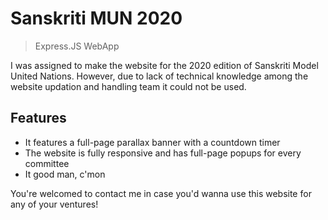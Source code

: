 # Sanskriti MUN 2020
> Express.JS WebApp

I was assigned to make the website for the 2020 edition of Sanskriti Model United Nations. However, due to lack of technical knowledge among the website updation and handling team it could not be used. 

## Features
- It features a full-page parallax banner with a countdown timer
- The website is fully responsive and has full-page popups for every committee
- It good man, c'mon

You're welcomed to contact me in case you'd wanna use this website for any of your ventures!
